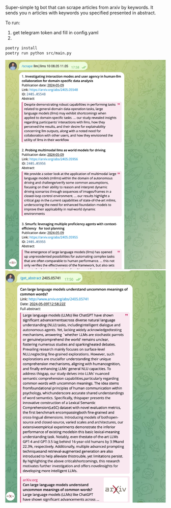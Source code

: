 Super-simple tg bot that can scrape articles from arxiv by keywords.
It sends you n articles with keywords you specified presented in abstract.

To run:
1. get telegram token and fill in config.yaml
2.
```
poetry install
poetry run python src/main.py
```

![Alt Text](example_images/scrape.jpg)
![Alt Text](example_images/abstract.jpg)
